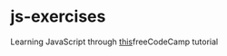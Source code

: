 # js-exercises
 Learning JavaScript through <a href="https://www.youtube.com/watch?v=jS4aFq5-91M&t=16074s">this<a>freeCodeCamp tutorial
